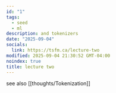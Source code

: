 ```yaml
---
id: "1"
tags:
  - seed
  - ml
description: and tokenizers
date: "2025-09-04"
socials:
  link: https://tsfm.ca/lecture-two
modified: 2025-09-04 21:30:52 GMT-04:00
noindex: true
title: lecture two
---
```


see also [[thoughts/Tokenization]]
